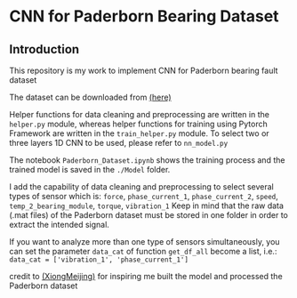 # CNN for Paderborn Bearing Dataset
## Introduction
This repository is my work to implement CNN for Paderborn bearing fault dataset

The dataset can be downloaded from [(here)](https://mb.uni-paderborn.de/kat/forschung/datacenter/bearing-datacenter)

Helper functions for data cleaning and preprocessing are written in the `helper.py` module, whereas helper functions for training using Pytorch Framework are written in the `train_helper.py` module. To select two or three layers 1D CNN to be used, please refer to `nn_model.py`

The notebook `Paderborn_Dataset.ipynb` shows the training process and the trained model is saved in the `./Model` folder.

I add the capability of data cleaning and preprocessing to select several types of sensor which is:
`force`, `phase_current_1`, `phase_current_2`, `speed`, `temp_2_bearing_module`, `torque`, `vibration_1`
Keep in mind that the raw data (.mat files) of the Paderborn dataset must be stored in one folder in order to extract the intended signal.

If you want to analyze more than one type of sensors simultaneously, you can set the parameter `data_cat` of function `get_df_all` become a list,
i.e.: `data_cat = ['vibration_1', 'phase_current_1']`

credit to [(XiongMeijing)](https://github.com/XiongMeijing/CWRU-1) for inspiring me built the model and processed the Paderborn dataset
